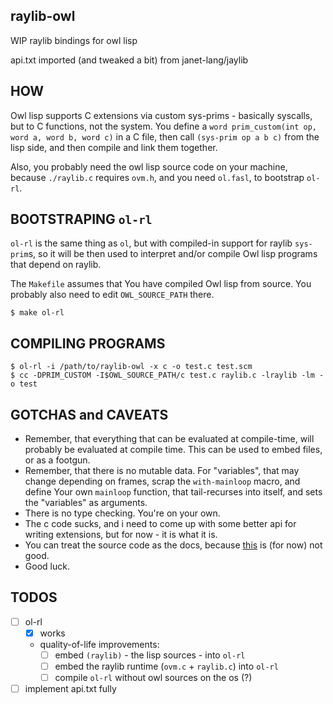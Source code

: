 ## raylib-owl

WIP raylib bindings for owl lisp

api.txt imported (and tweaked a bit) from janet-lang/jaylib

## HOW

Owl lisp supports C extensions via custom sys-prims - basically
syscalls, but to C functions, not the system. You define a
`word prim_custom(int op, word a, word b, word c)` in a C file,
then call `(sys-prim op a b c)` from the lisp side, and then compile 
and link them together.

Also, you probably need the owl lisp source code on your machine,
because `./raylib.c` requires `ovm.h`, and you need `ol.fasl`, to 
bootstrap `ol-rl`.

## BOOTSTRAPING `ol-rl`

`ol-rl` is the same thing as `ol`, but with compiled-in support for
raylib `sys-prim`s, so it will be then used to interpret and/or
compile Owl lisp programs that depend on raylib.

The `Makefile` assumes that You have compiled Owl lisp from source.
You probably also need to edit `OWL_SOURCE_PATH` there.


```console
$ make ol-rl
```

## COMPILING PROGRAMS

```console
$ ol-rl -i /path/to/raylib-owl -x c -o test.c test.scm
$ cc -DPRIM_CUSTOM -I$OWL_SOURCE_PATH/c test.c raylib.c -lraylib -lm -o test
```

## GOTCHAS and CAVEATS

* Remember, that everything that can be evaluated at compile-time, will
  probably be evaluated at compile time. This can be used to embed files,
  or as a footgun.
* Remember, that there is no mutable data. For "variables", that may change
  depending on frames, scrap the `with-mainloop` macro, and define
  Your own `mainloop` function, that tail-recurses into itself, and
  sets the "variables" as arguments.
* There is no type checking. You're on your own.
* The c code sucks, and i need to come up with some better api for
  writing extensions, but for now - it is what it is.
* You can treat the source code as the docs, because
  [this](https://pub.krzysckh.org/raylib-owl.html) is (for now) not good.
* Good luck.

## TODOS
  * [ ] ol-rl
    * [x] works
    * quality-of-life improvements:
        * [ ] embed `(raylib)` - the lisp sources - into `ol-rl`
        * [ ] embed the raylib runtime (`ovm.c` + `raylib.c`) into `ol-rl`
        * [ ] compile `ol-rl` without owl sources on the os (?)
  * [ ] implement api.txt fully

